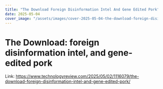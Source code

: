 ```yaml
---
title: "The Download Foreign Disinformation Intel And Gene Edited Pork"
date: 2025-05-04
cover_image: "/assets/images/cover-2025-05-04-the-download-foreign-disinformation-intel-and-gene-edited-pork.jpg"
---
```


# The Download: foreign disinformation intel, and gene-edited pork

Link: https://www.technologyreview.com/2025/05/02/1116079/the-download-foreign-disinformation-intel-and-gene-edited-pork/

